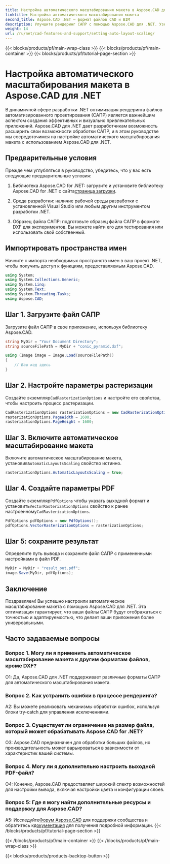 ```yaml
---
title: Настройка автоматического масштабирования макета в Aspose.CAD для .NET
linktitle: Настройка автоматического масштабирования макета
second_title: Aspose.CAD .NET — формат файлов CAD и BIM
description: Улучшите рендеринг САПР с помощью Aspose.CAD для .NET. Узнайте, как настроить автоматическое масштабирование макета для точного и адаптируемого рендеринга файлов.
weight: 14
url: /ru/net/cad-features-and-support/setting-auto-layout-scaling/
---
```


{{< blocks/products/pf/main-wrap-class >}}
{{< blocks/products/pf/main-container >}}
{{< blocks/products/pf/tutorial-page-section >}}

# Настройка автоматического масштабирования макета в Aspose.CAD для .NET

В динамичной сфере разработки .NET оптимизация рендеринга файлов автоматизированного проектирования (САПР) является важнейшим аспектом создания эффективных и визуально привлекательных приложений. Aspose.CAD для .NET дает разработчикам возможность расширить свои возможности обработки САПР, и в этом руководстве мы сосредоточимся на настройке автоматического масштабирования макета с использованием Aspose.CAD для .NET.

## Предварительные условия

Прежде чем углубляться в руководство, убедитесь, что у вас есть следующие предварительные условия:

1.  Библиотека Aspose.CAD for .NET: загрузите и установите библиотеку Aspose.CAD for .NET с сайта[страница загрузки](https://releases.aspose.com/cad/net/).

2. Среда разработки: наличие рабочей среды разработки с установленной Visual Studio или любым другим инструментом разработки .NET.

3. Образец файла САПР: подготовьте образец файла САПР в формате DXF для экспериментов. Вы можете найти его для тестирования или использовать свой собственный.

## Импортировать пространства имен

Начните с импорта необходимых пространств имен в ваш проект .NET, чтобы получить доступ к функциям, предоставляемым Aspose.CAD.

```csharp
using System;
using System.Collections.Generic;
using System.Linq;
using System.Text;
using System.Threading.Tasks;
using Aspose.CAD;
```

## Шаг 1. Загрузите файл САПР

Загрузите файл САПР в свое приложение, используя библиотеку Aspose.CAD.

```csharp
string MyDir = "Your Document Directory";
string sourceFilePath = MyDir + "conic_pyramid.dxf";

using (Image image = Image.Load(sourceFilePath))
{
    // Ваш код здесь
}
```

## Шаг 2. Настройте параметры растеризации

 Создайте экземпляр`CadRasterizationOptions` и настройте его свойства, чтобы настроить процесс растеризации.

```csharp
CadRasterizationOptions rasterizationOptions = new CadRasterizationOptions();
rasterizationOptions.PageWidth = 1600;
rasterizationOptions.PageHeight = 1600;
```

## Шаг 3. Включите автоматическое масштабирование макета

 Включите автоматическое масштабирование макета, установив`AutomaticLayoutsScaling` свойство истинно.

```csharp
rasterizationOptions.AutomaticLayoutsScaling = true;
```

## Шаг 4. Создайте параметры PDF

 Создайте экземпляр`PdfOptions` чтобы указать выходной формат и установить`VectorRasterizationOptions` свойство к ранее настроенному`CadRasterizationOptions`.

```csharp
PdfOptions pdfOptions = new PdfOptions();
pdfOptions.VectorRasterizationOptions = rasterizationOptions;
```

## Шаг 5: сохраните результат

Определите путь вывода и сохраните файл САПР с примененными настройками в файл PDF.

```csharp
MyDir = MyDir + "result_out.pdf";
image.Save(MyDir, pdfOptions);
```

## Заключение

Поздравляем! Вы успешно настроили автоматическое масштабирование макета с помощью Aspose.CAD для .NET. Эта оптимизация гарантирует, что ваши файлы САПР будут отображаться с точностью и адаптируемостью, что делает ваши приложения более универсальными.

## Часто задаваемые вопросы

### Вопрос 1. Могу ли я применить автоматическое масштабирование макета к другим форматам файлов, кроме DXF?

О1: Да, Aspose.CAD для .NET поддерживает различные форматы САПР для автоматического масштабирования макета.

### Вопрос 2. Как устранить ошибки в процессе рендеринга?

A2: Вы можете реализовать механизмы обработки ошибок, используя блоки try-catch для управления исключениями.

### Вопрос 3. Существует ли ограничение на размер файла, который может обрабатывать Aspose.CAD for .NET?

О3: Aspose.CAD предназначен для обработки больших файлов, но производительность может варьироваться в зависимости от характеристик вашей системы.

### Вопрос 4. Могу ли я дополнительно настроить выходной PDF-файл?

О4: Конечно, Aspose.CAD предоставляет широкий спектр возможностей для настройки вывода, включая настройки цвета и конфигурации слоев.

### Вопрос 5: Где я могу найти дополнительные ресурсы и поддержку для Aspose.CAD?

 A5: Исследуйте[Форум Aspose.CAD](https://forum.aspose.com/c/cad/19) для поддержки сообщества и обратитесь к[документация](https://reference.aspose.com/cad/net/) для получения подробной информации.
{{< /blocks/products/pf/tutorial-page-section >}}

{{< /blocks/products/pf/main-container >}}
{{< /blocks/products/pf/main-wrap-class >}}

{{< blocks/products/products-backtop-button >}}
